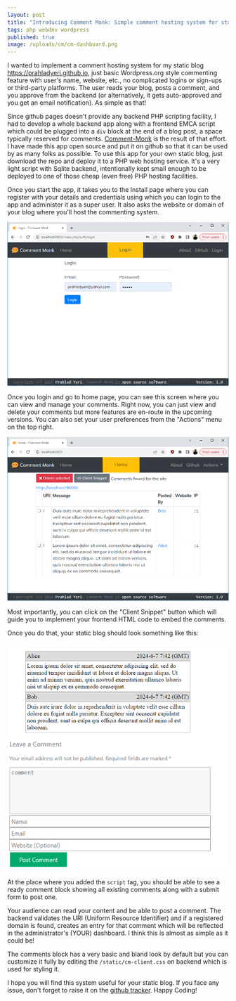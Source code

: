 ```yaml
---
layout: post
title: "Introducing Comment Monk: Simple comment hosting system for static blogs and websites"
tags: php webdev wordpress
published: true
image: /uploads/cm/cm-dashboard.png
---
```


I wanted to implement a comment hosting system for my static blog <https://prahladyeri.github.io>, just basic Wordpress.org style commenting feature with user's name, website, etc., no complicated logins or sign-ups or third-party platforms. The user reads your blog, posts a comment, and you approve from the backend (or alternatively, it gets auto-approved and you get an email notification). As simple as that!

Since github pages doesn't provide any backend PHP scripting facility, I had to develop a whole backend app along with a frontend EMCA script which could be plugged into a `div` block at the end of a blog post, a space typically reserved for comments. [Comment-Monk](https://github.com/prahladyeri/comment-monk/) is the result of that effort. I have made this app open source and put it on github so that it can be used by as many folks as possible. To use this app for your own static blog, just download the repo and deploy it to a PHP web hosting service. It's a very light script with Sqlite backend, intentionally kept small enough to be deployed to one of those cheap (even free) PHP hosting facilities.

Once you start the app, it takes you to the Install page where you can register with your details and credentials using which you can login to the app and administer it as a super user. It also asks the website or domain of your blog where you'll host the commenting system.

![cm-login](/uploads/cm/cm-login.png)

Once you login and go to home page, you can see this screen where you can view and manage your comments. Right now, you can just view and delete your comments but more features are en-route in the upcoming versions. You can also set your user preferences from the "Actions" menu on the top right.

![cm-dashboard](/uploads/cm/cm-dashboard.png)

Most importantly, you can click on the "Client Snippet" button which will guide you to implement your frontend HTML code to embed the comments.

Once you do that, your static blog should look something like this:

![cm-client](/uploads/cm/cm-client.png)

At the place where you added the `script` tag, you should be able to see a ready comment block showing all existing comments along with a submit form to post one.

Your audience can read your content and be able to post a comment. The backend validates the URI (Uniform Resource Identifier) and if a registered domain is found, creates an entry for that comment which will be reflected in the administrator's (YOUR) dashboard. I think this is almost as simple as it could be!

The comments block has a very basic and bland look by default but you can customize it fully by editing the `/static/cm-client.css` on backend which is used for styling it.

I hope you will find this system useful for your static blog. If you face any issue, don't forget to raise it on the [github tracker](https://github.com/prahladyeri/comment-monk/). Happy Coding!